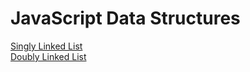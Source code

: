 # JavaScript Data Structures

[Singly Linked List](/singly-linked-list/singly-linked-list.js)\
[Doubly Linked List](/doubly-linked-list/doubly-linked-list.js)
